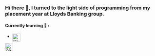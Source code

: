 ### Hi there 👋, I turned to the light side of programming from my placement year at Lloyds Banking group.

#### Currently learning :notebook: :
 - <img align="left" alt="Github" width="26px" src="https://upload.wikimedia.org/wikipedia/commons/1/17/GraphQL_Logo.svg" />



<!--
**divakaivan/divakaivan** is a ✨ _special_ ✨ repository because its `README.md` (this file) appears on your GitHub profile.

Here are some ideas to get you started:

- 🔭 I’m currently working on ...
- 🌱 I’m currently learning ...
- 👯 I’m looking to collaborate on ...
- 🤔 I’m looking for help with ...
- 💬 Ask me about ...
- 📫 How to reach me: ...
- 😄 Pronouns: ...
- ⚡ Fun fact: ...
-->
<img align="left" alt="Github" width="26px" src="https://www.freepngimg.com/thumb/github/1-2-github-free-png-image.png" />
